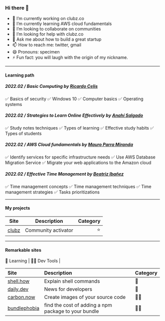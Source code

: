 ### Hi there 👋

- 🔭 I’m currently working on clubz.co
- 🌱 I’m currently learning AWS cloud fundamentals
- 👯 I’m looking to collaborate on communities
- 🤔 I’m looking for help with clubz.co
- 💬 Ask me about how to build a great startup
- 📫 How to reach me: twitter, gmail
- 😄 Pronouns: specimen
- ⚡ Fun fact: you will laugh with the origin of my nickname.

---

#### Learning path

##### 2022.02 / Basic Computing by [Ricardo Celis](https://twitter.com/celismx)
✅ Basics of security
✅ Windows 10
✅ Computer basics
✅ Operating systems

##### 2022.02 / Strategies to Learn Online Effectively by [Anahí Salgado](https://twitter.com/anncode)
✅ Study notes techniques
✅ Types of learning
✅ Effective study habits
✅ Types of students
     
##### 2022.02 / AWS Cloud fundamentals by [Mauro Parra Miranda](https://github.com/mauropm)
✅ Identify services for specific infrastructure needs
✅ Use AWS Database Migration Service
✅ Migrate your web applications to the Amazon cloud

##### 2022.02 / Effective Time Management by [Beatriz Ibañez](https://twitter.com/beatrixip)
✅ Time management concepts
✅ Time management techniques
✅ Time management strategies
✅ Tasks prioritizations

---

#### My projects

| Site        | Description           | Category  |
| ------------- |:-------------:| -----:|
| [clubz](https://clubz.co)       | Community activator            | ⭐ |

---

#### Remarkable sites

📗 Learning | 👨‍🏫 Dev Tools | 

| Site                                     | Description                                          | Category  |
| :-------------                           |:-------------                                        | :-----|
| [shell.how](https://shell.how)           | Explain shell commands                               | 📗 |
| [daily.dev](https://daily.dev)           | News for developers                                  | 📗 |
| [carbon.now](https://carbon.now.sh)      | Create images of your source code                    | 👨‍🏫 |
| [bundlephobia](https://bundlephobia.com) | find the cost of adding a npm package to your bundle | 👨‍🏫 |
